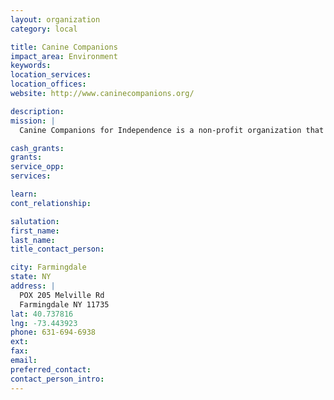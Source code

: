 ```yaml
---
layout: organization
category: local

title: Canine Companions
impact_area: Environment
keywords: 
location_services: 
location_offices: 
website: http://www.caninecompanions.org/

description: 
mission: |
  Canine Companions for Independence is a non-profit organization that enhances the lives of people with disabilities by providing highly-trained assistance dogs and ongoing support to ensure quality partnerships. 

cash_grants: 
grants: 
service_opp: 
services: 

learn: 
cont_relationship: 

salutation: 
first_name: 
last_name: 
title_contact_person: 

city: Farmingdale
state: NY
address: |
  POX 205 Melville Rd  
  Farmingdale NY 11735
lat: 40.737816
lng: -73.443923
phone: 631-694-6938
ext: 
fax: 
email: 
preferred_contact: 
contact_person_intro: 
---
```


